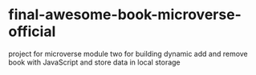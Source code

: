 # final-awesome-book-microverse-official
project for microverse module two for building dynamic add and remove book with JavaScript and store data in local storage
